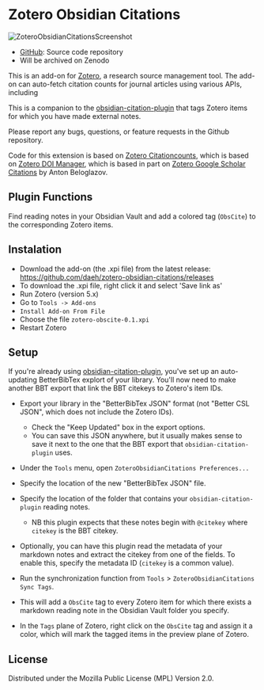 # Zotero Obsidian Citations

![ZoteroObsidianCitationsScreenshot](https://user-images.githubusercontent.com/12652166/147509331-eee0dad4-8a36-490b-9bb9-f11ca6caa7be.png)

- [GitHub](https://github.com/daeh/zotero-obsidian-citations): Source
  code repository
- Will be archived on Zenodo

This is an add-on for [Zotero](https://www.zotero.org), a research
source management tool. The add-on can auto-fetch citation counts for
journal articles using various APIs, including

This is a companion to the [obsidian-citation-plugin](https://github.com/hans/obsidian-citation-plugin) that tags Zotero items for which you have made external notes.

Please report any bugs, questions, or feature requests in the Github repository.

Code for this extension is based on [Zotero Citationcounts](https://github.com/eschnett/zotero-citationcounts), which is based on [Zotero DOI
Manager](https://github.com/bwiernik/zotero-shortdoi), which is based
in part on [Zotero Google Scholar
Citations](https://github.com/beloglazov/zotero-scholar-citations) by
Anton Beloglazov.

## Plugin Functions

Find reading notes in your Obsidian Vault and add a colored tag (`ObsCite`) to the corresponding Zotero items.

## Instalation

- Download the add-on (the .xpi file) from the latest release: https://github.com/daeh/zotero-obsidian-citations/releases
- To download the .xpi file, right click it and select 'Save link as'
- Run Zotero (version 5.x)
- Go to `Tools -> Add-ons`
- `Install Add-on From File`
- Choose the file `zotero-obscite-0.1.xpi`
- Restart Zotero

## Setup

If you're already using [obsidian-citation-plugin](https://github.com/hans/obsidian-citation-plugin), you've set up an auto-updating BetterBibTex explort of your library. You'll now need to make another BBT export that link the BBT citekeys to Zotero's item IDs.
- Export your library in the "BetterBibTex JSON" format (not "Better CSL JSON", which does not include the Zotero IDs). 
  - Check the "Keep Updated" box in the export options.
  - You can save this JSON anywhere, but it usually makes sense to save it next to the one that the BBT export that `obsidian-citation-plugin` uses.

- Under the `Tools` menu, open `ZoteroObsidianCitations Preferences...`
- Specify the location of the new "BetterBibTex JSON" file.
- Specify the location of the folder that contains your `obsidian-citation-plugin` reading notes.
  - NB this plugin expects that these notes begin with `@citekey` where `citekey` is the BBT citekey.

- Optionally, you can have this plugin read the metadata of your markdown notes and extract the citekey from one of the fields. To enable this, specify the metadata ID (`citekey` is a common value).
- Run the synchronization function from `Tools` > `ZoteroObsidianCitations Sync Tags`.
- This will add a `ObsCite` tag to every Zotero item for which there exists a markdown reading note in the Obsidian Vault folder you specify.
- In the `Tags` plane of Zotero, right click on the `ObsCite` tag and assign it a color, which will mark the tagged items in the preview plane of Zotero.


## License

Distributed under the Mozilla Public License (MPL) Version 2.0.
